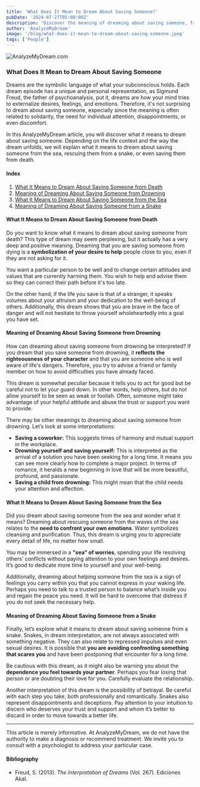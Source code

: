 ```yaml
---
title: 'What Does It Mean to Dream About Saving Someone?'
pubDate: '2024-07-27T05:00:00Z'
description: 'Discover the meaning of dreaming about saving someone, from saving them from death to rescuing them from a snake.'
author: 'AnalyzeMyDream'
image: '/blog/what-does-it-mean-to-dream-about-saving-someone.jpeg'
tags: ['People']
---
```


![AnalyzeMyDream.com](/blog/what-does-it-mean-to-dream-about-saving-someone.jpeg)

### What Does It Mean to Dream About Saving Someone

Dreams are the symbolic language of what your subconscious holds. Each dream episode has a unique and personal representation, as Sigmund Freud, the father of psychoanalysis, put it, dreams are how your mind tries to externalize desires, feelings, and emotions. Therefore, it's not surprising to dream about saving someone, especially since the meaning is often related to solidarity, the need for individual attention, disappointments, or even discomfort.

In this AnalyzeMyDream article, you will discover what it means to dream about saving someone. Depending on the life context and the way the dream unfolds, we will explain what it means to dream about saving someone from the sea, rescuing them from a snake, or even saving them from death.

#### Index

1. [What It Means to Dream About Saving Someone from Death](#what-it-means-to-dream-about-saving-someone-from-death)
2. [Meaning of Dreaming About Saving Someone from Drowning](#meaning-of-dreaming-about-saving-someone-from-drowning)
3. [What It Means to Dream About Saving Someone from the Sea](#what-it-means-to-dream-about-saving-someone-from-the-sea)
4. [Meaning of Dreaming About Saving Someone from a Snake](#meaning-of-dreaming-about-saving-someone-from-a-snake)

#### What It Means to Dream About Saving Someone from Death

Do you want to know what it means to dream about saving someone from death? This type of dream may seem perplexing, but it actually has a very deep and positive meaning. Dreaming that you are saving someone from dying is a **symbolization of your desire to help** people close to you, even if they are not asking for it.

You want a particular person to be well and to change certain attitudes and values that are currently harming them. You wish to help and advise them so they can correct their path before it's too late.

On the other hand, if the life you save is that of a stranger, it speaks volumes about your altruism and your dedication to the well-being of others. Additionally, this dream shows that you are brave in the face of danger and will not hesitate to throw yourself wholeheartedly into a goal you have set.

#### Meaning of Dreaming About Saving Someone from Drowning

How can dreaming about saving someone from drowning be interpreted? If you dream that you save someone from drowning, it **reflects the righteousness of your character** and that you are someone who is well aware of life's dangers. Therefore, you try to advise a friend or family member on how to avoid difficulties you have already faced.

This dream is somewhat peculiar because it tells you to act for good but be careful not to let your guard down. In other words, help others, but do not allow yourself to be seen as weak or foolish. Often, someone might take advantage of your helpful attitude and abuse the trust or support you want to provide.

There may be other meanings to dreaming about saving someone from drowning. Let’s look at some interpretations:
- **Saving a coworker:** This suggests times of harmony and mutual support in the workplace.
- **Drowning yourself and saving yourself:** This is interpreted as the arrival of a solution you have been seeking for a long time. It means you can see more clearly how to complete a major project. In terms of romance, it heralds a new beginning in love that will be more beautiful, profound, and passionate.
- **Saving a child from drowning:** This might mean that the child needs your attention and affection.

#### What It Means to Dream About Saving Someone from the Sea

Did you dream about saving someone from the sea and wonder what it means? Dreaming about rescuing someone from the waves of the sea relates to the **need to confront your own emotions**. Water symbolizes cleansing and purification. Thus, this dream is urging you to appreciate every detail of life, no matter how small.

You may be immersed in a **"sea" of worries**, spending your life resolving others' conflicts without paying attention to your own feelings and desires. It’s good to dedicate more time to yourself and your well-being.

Additionally, dreaming about helping someone from the sea is a sign of feelings you carry within you that you cannot express in your waking life. Perhaps you need to talk to a trusted person to balance what’s inside you and regain the peace you need. It will be hard to overcome that distress if you do not seek the necessary help.

#### Meaning of Dreaming About Saving Someone from a Snake

Finally, let’s explore what it means to dream about saving someone from a snake. Snakes, in dream interpretation, are not always associated with something negative. They can also relate to repressed impulses and even sexual desires. It is possible that **you are avoiding confronting something that scares you** and have been postponing that encounter for a long time.

Be cautious with this dream, as it might also be warning you about the **dependence you feel towards your partner**. Perhaps you fear losing that person or are doubting their love for you. Carefully evaluate the relationship.

Another interpretation of this dream is the possibility of betrayal. Be careful with each step you take, both professionally and romantically. Snakes also represent disappointments and deceptions. Pay attention to your intuition to discern who deserves your trust and support and whom it’s better to discard in order to move towards a better life.

---

This article is merely informative. At AnalyzeMyDream, we do not have the authority to make a diagnosis or recommend treatment. We invite you to consult with a psychologist to address your particular case.

#### Bibliography

- Freud, S. (2013). *The Interpretation of Dreams* (Vol. 267). Ediciones Akal.
